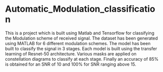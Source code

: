# Automatic_Modulation_classification
This is a project which is built using Matlab and Tensorflow for classifying the Modulation scheme of received signal.
The dataset has been generated using MATLAB for 6 different modulation schemes. The model has been built to classify the signal in 3 stages.
Each model is built using the transfer learning of Resnet-50 architecture.
Various masks are applied on constellation diagrams to classify at each stage.
Finally an accuracy of 85% is obtained for an SNR of 10 and 100% for SNR ranging above 15.
